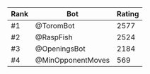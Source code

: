 Rank|Bot|Rating
---|---|---
#1|@ToromBot|2577
#2|@RaspFish|2524
#3|@OpeningsBot|2184
#4|@MinOpponentMoves|569
